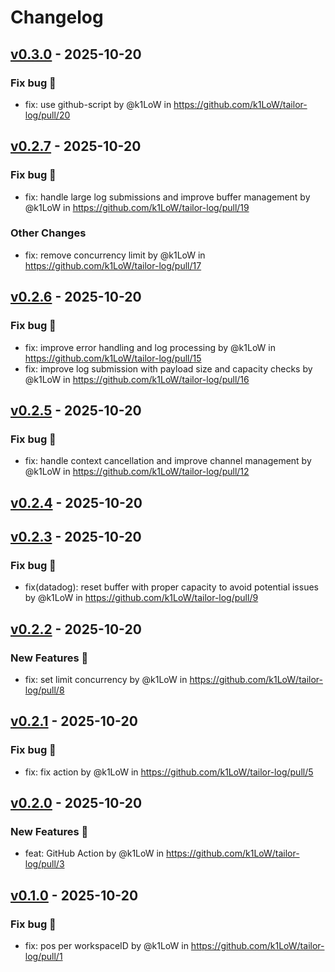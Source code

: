 # Changelog

## [v0.3.0](https://github.com/k1LoW/tailor-log/compare/v0.2.7...v0.3.0) - 2025-10-20
### Fix bug 🐛
- fix: use github-script by @k1LoW in https://github.com/k1LoW/tailor-log/pull/20

## [v0.2.7](https://github.com/k1LoW/tailor-log/compare/v0.2.6...v0.2.7) - 2025-10-20
### Fix bug 🐛
- fix: handle large log submissions and improve buffer management by @k1LoW in https://github.com/k1LoW/tailor-log/pull/19
### Other Changes
- fix: remove concurrency limit by @k1LoW in https://github.com/k1LoW/tailor-log/pull/17

## [v0.2.6](https://github.com/k1LoW/tailor-log/compare/v0.2.5...v0.2.6) - 2025-10-20
### Fix bug 🐛
- fix: improve error handling and log processing by @k1LoW in https://github.com/k1LoW/tailor-log/pull/15
- fix: improve log submission with payload size and capacity checks by @k1LoW in https://github.com/k1LoW/tailor-log/pull/16

## [v0.2.5](https://github.com/k1LoW/tailor-log/compare/v0.2.4...v0.2.5) - 2025-10-20
### Fix bug 🐛
- fix: handle context cancellation and improve channel management by @k1LoW in https://github.com/k1LoW/tailor-log/pull/12

## [v0.2.4](https://github.com/k1LoW/tailor-log/compare/v0.2.3...v0.2.4) - 2025-10-20

## [v0.2.3](https://github.com/k1LoW/tailor-log/compare/v0.2.2...v0.2.3) - 2025-10-20
### Fix bug 🐛
- fix(datadog): reset buffer with proper capacity to avoid potential issues by @k1LoW in https://github.com/k1LoW/tailor-log/pull/9

## [v0.2.2](https://github.com/k1LoW/tailor-log/compare/v0.2.1...v0.2.2) - 2025-10-20
### New Features 🎉
- fix: set limit concurrency by @k1LoW in https://github.com/k1LoW/tailor-log/pull/8

## [v0.2.1](https://github.com/k1LoW/tailor-log/compare/v0.2.0...v0.2.1) - 2025-10-20
### Fix bug 🐛
- fix: fix action by @k1LoW in https://github.com/k1LoW/tailor-log/pull/5

## [v0.2.0](https://github.com/k1LoW/tailor-log/compare/v0.1.0...v0.2.0) - 2025-10-20
### New Features 🎉
- feat: GitHub Action by @k1LoW in https://github.com/k1LoW/tailor-log/pull/3

## [v0.1.0](https://github.com/k1LoW/tailor-log/commits/v0.1.0) - 2025-10-20
### Fix bug 🐛
- fix: pos per workspaceID by @k1LoW in https://github.com/k1LoW/tailor-log/pull/1
